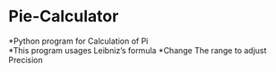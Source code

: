 # Pie-Calculator
*Python program for Calculation of Pi  
*This program usages Leibniz’s formula 
*Change The range to adjust Precision
